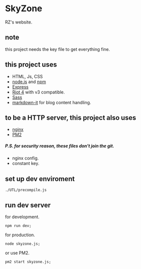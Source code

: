 SkyZone
=======

RZ's website.

## note
this project needs the key file to get everything fine.

## this project uses
* HTML, Js, CSS
* [node.js](https://nodejs.org/en/) and [npm](https://www.npmjs.com/)
* [Express](https://expressjs.com/)
* [Riot 4](https://riot.js.org/) with v3 compatible.
* [Sass](https://sass-lang.com/)
* [markdown-it](https://markdown-it.github.io/) for blog content handling.

## to be a HTTP server, this project also uses
* [nginx](https://nginx.org/)
* [PM2](https://pm2.keymetrics.io/)

##### P.S. for security reason, these files don't join the git.
* nginx config.
* constant key.

## set up dev enviroment
```
./UTL/precompile.js
```

## run dev server
for development.
```
npm run dev;
```
for production.
```
node skyzone.js;
```
or use PM2.
```
pm2 start skyzone.js;
```
